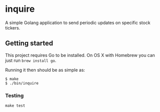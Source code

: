 # inquire

A simple Golang application to send periodic updates on specific stock tickers.

## Getting started

This project requires Go to be installed. On OS X with Homebrew you can just run `brew install go`.

Running it then should be as simple as:

```console
$ make
$ ./bin/inquire
```

### Testing

``make test``